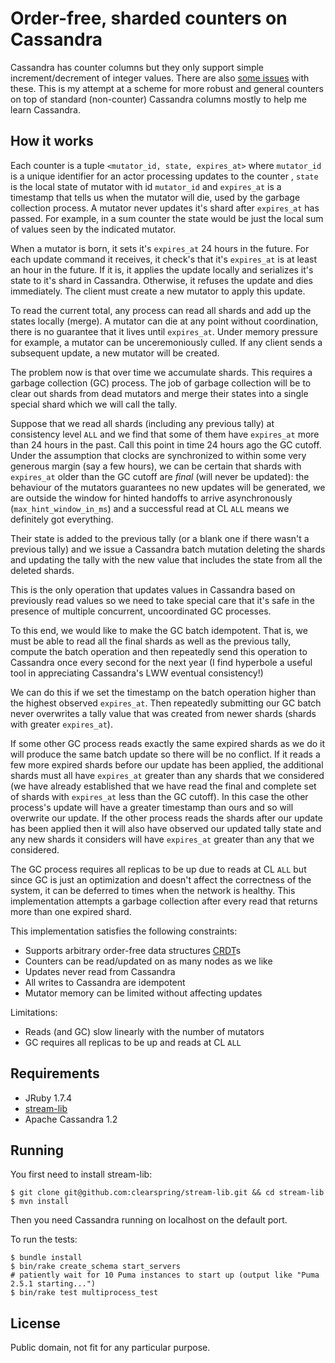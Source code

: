 Order-free, sharded counters on Cassandra
===

Cassandra has counter columns but they only support simple increment/decrement of integer values. There are also
[some issues](http://wiki.apache.org/cassandra/Counters#Technical_limitations) with these. This is my attempt at a scheme
for more robust and general counters on top of standard (non-counter) Cassandra columns mostly to help me
learn Cassandra.

How it works
------------

Each counter is a tuple `<mutator_id, state, expires_at>` where `mutator_id` is a unique identifier for an actor
processing updates to the counter , `state` is the local state of mutator with id `mutator_id` and `expires_at` is a
timestamp that tells us when the mutator will die, used by the garbage collection process. A mutator never updates
it's shard after `expires_at` has passed. For example, in a sum counter the state would be just the local sum of
values seen by the indicated mutator.

When a mutator is born, it sets it's `expires_at` 24 hours in the future. For each update command it receives,
it check's that it's `expires_at` is at least an hour in the future. If it is, it applies the update locally and
serializes it's state to it's shard in Cassandra. Otherwise, it refuses the update and dies immediately. The client must
create a new mutator to apply this update.

To read the current total, any process can read all shards and add up the states locally (merge). A mutator can die
at any point without coordination, there is no guarantee that it lives until `expires_at`. Under memory pressure for
example, a mutator can be unceremoniously culled. If any client sends a subsequent update,
a new mutator will be created.

The problem now is that over time we accumulate shards. This requires a garbage collection (GC) process. The job of
garbage collection will be to clear out shards from dead mutators and merge their states into a single special shard
which we will call the tally.

Suppose that we read all shards (including any previous tally) at consistency level `ALL` and we find that some of
them have `expires_at` more than 24 hours in the past. Call this point in time 24 hours ago the GC cutoff. Under the
assumption that clocks are synchronized to within some very generous margin (say a few hours),
we can be certain that shards with `expires_at` older than the GC cutoff are _final_ (will never be updated): the
behaviour of the mutators guarantees no new updates will be generated, we are outside the window for hinted handoffs
to arrive asynchronously (`max_hint_window_in_ms`) and a successful read at CL `ALL` means we definitely got
everything.

Their state is added to the previous tally (or a blank one if there wasn't a previous tally) and we issue a Cassandra
 batch mutation deleting the shards and updating the tally with the new value that includes the state from all the
 deleted shards.

This is the only operation that updates values in Cassandra based on previously read values so we need to take
special care that it's safe in the presence of multiple concurrent, uncoordinated GC processes.

To this end, we would like to make the GC batch idempotent. That is, we must be able to read all the final shards as
well as the previous tally, compute the batch operation and then repeatedly send this operation to Cassandra once
every second for the next year (I find hyperbole a useful tool in appreciating Cassandra's LWW eventual consistency!)

We can do this if we set the timestamp on the batch operation higher than the highest observed `expires_at`. Then
repeatedly submitting our GC batch never overwrites a tally value that was created from newer shards (shards with
greater `expires_at`).

If some other GC process reads exactly the same expired shards as we do it will produce the same batch update so
there will be no conflict. If it reads a few more expired shards before our update has been applied,
the additional shards must all have `expires_at` greater than any shards that we considered (we have already
established that we have read the final and complete set of shards with `expires_at` less than the GC cutoff).  In this
 case the other process's update will have a greater timestamp than ours and so will overwrite our update. If the
 other process reads the shards after our update has been applied then it will also have observed our updated tally
 state and any new shards it considers will have `expires_at` greater than any that we considered.

The GC process requires all replicas to be up due to reads at CL `ALL` but since GC is just an optimization and
doesn't affect the correctness of the system, it can be deferred to times when the network is healthy. This
implementation attempts a garbage collection after every read that returns more than one expired shard.

This implementation satisfies the following constraints:

* Supports arbitrary order-free data structures [CRDT](http://hal.upmc.fr/docs/00/55/55/88/PDF/techreport.pdf)s
* Counters can be read/updated on as many nodes as we like
* Updates never read from Cassandra
* All writes to Cassandra are idempotent
* Mutator memory can be limited without affecting updates

Limitations:

* Reads (and GC) slow linearly with the number of mutators
* GC requires all replicas to be up and reads at CL `ALL`

Requirements
------------

* JRuby 1.7.4
* [stream-lib](https://github.com/clearspring/stream-lib)
* Apache Cassandra 1.2

Running
-------

You first need to install stream-lib:

	$ git clone git@github.com:clearspring/stream-lib.git && cd stream-lib
	$ mvn install

Then you need Cassandra running on localhost on the default port.

To run the tests:

    $ bundle install
    $ bin/rake create_schema start_servers
    # patiently wait for 10 Puma instances to start up (output like "Puma 2.5.1 starting...")
    $ bin/rake test multiprocess_test

License
-------

Public domain, not fit for any particular purpose.



